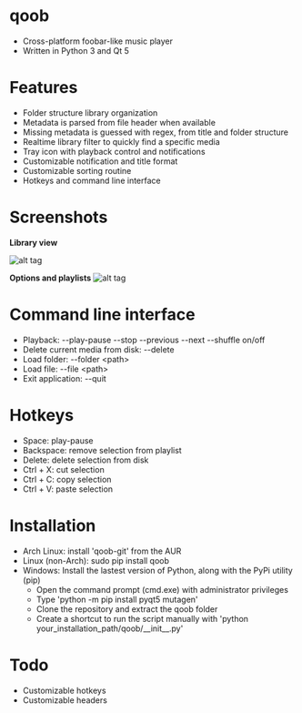 # qoob
- Cross-platform foobar-like music player
- Written in Python 3 and Qt 5

# Features
- Folder structure library organization
- Metadata is parsed from file header when available
- Missing metadata is guessed with regex, from title and folder structure
- Realtime library filter to quickly find a specific media
- Tray icon with playback control and notifications
- Customizable notification and title format
- Customizable sorting routine
- Hotkeys and command line interface

# Screenshots
**Library view**

![alt tag](https://gitlab.com/william.belanger/qoob/raw/master/screenshots/library.png)


**Options and playlists**
![alt tag](https://gitlab.com/william.belanger/qoob/raw/master/screenshots/options.png)


# Command line interface
- Playback: --play-pause --stop --previous --next --shuffle on/off
- Delete current media from disk: --delete
- Load folder: --folder \<path\>
- Load file: --file \<path\>
- Exit application: --quit

# Hotkeys
- Space: play-pause
- Backspace: remove selection from playlist
- Delete: delete selection from disk
- Ctrl + X: cut selection
- Ctrl + C: copy selection
- Ctrl + V: paste selection

# Installation
- Arch Linux: install 'qoob-git' from the AUR
- Linux (non-Arch): sudo pip install qoob
- Windows:
     Install the lastest version of Python, along with the PyPi utility (pip)
    - Open the command prompt (cmd.exe) with administrator privileges
    - Type 'python -m pip install pyqt5 mutagen'
    - Clone the repository and extract the qoob folder
    - Create a shortcut to run the script manually with 'python your_installation_path/qoob/\_\_init\_\_.py'

# Todo
- Customizable hotkeys
- Customizable headers
